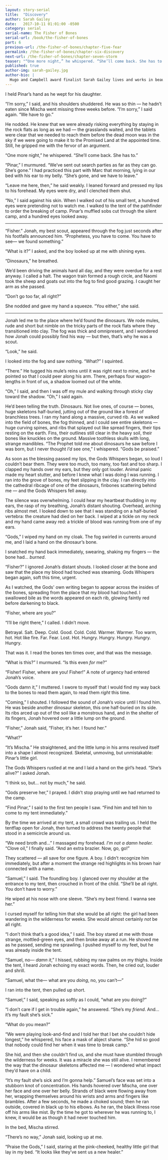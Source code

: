 ```yaml
---
layout: story-serial
title:  "Discovery"
author: Sarah Gailey
date:   2017-10-11 01:01:00 -0500
category: serial
serial-name: The Fisher of Bones
serial-url: /book/the-fisher-of-bones
part: 6
previous-url: /the-fisher-of-bones/chapter-five-fear
permalink: /the-fisher-of-bones/chapter-six-discovery
next-url: /the-fisher-of-bones/chapter-seven-storm
teaser: "“One more night,” he whispered. “She’ll come back. She has to.”"
published: true
author-img: sarah-gailey.jpg
author-bio: |
  Hugo and Campbell award finalist Sarah Gailey lives and works in beautiful Oakland, California. Her nonfiction has been published by _Mashable_ and the _Boston Globe_, and her fiction has been published internationally. She is a regular contributor for _Tor.com_ and _Barnes & Noble_. You can find links to her work at [www.sarahgailey.com](http://www.sarahgailey.com). She tweets [@gaileyfrey](http://twitter.com/gaileyfrey).
---
```


I held Pinar’s hand as he wept for his daughter.

“I’m sorry,” I said, and his shoulders shuddered. He was so thin — he hadn’t eaten since Mischa went missing three weeks before. “I’m sorry,” I said again. “We have to go.”

He nodded. He knew that we were already risking everything by staying in the rock flats as long as we had — the grasslands waited, and the tablets were clear that we needed to reach them before the dead moon was in the sky if we were going to make it to the Promised Land at the appointed time. Still, he gripped me with the fervor of an argument.

“One more night,” he whispered. “She’ll come back. She has to.”

“Pinar,” I murmured. “We’ve sent out search parties as far as they can go. She’s gone.” I had practiced this part with Marc that morning, lying in our bed with his ear to my belly. “She’s gone, and we have to leave.”

“Leave me here, then,” he said weakly. I leaned forward and pressed my lips to his forehead. My eyes were dry, and I clenched them shut.

“No,” I said against his skin. When I walked out of his small tent, a hundred eyes were pretending not to watch me. I walked to the tent of the pathfinder to order the breaking of camp. Pinar’s muffled sobs cut through the silent camp, and a hundred eyes looked away.

----

“Fisher.” Jonah, my best scout, appeared through the fog just seconds after his footfalls announced him. “Prophetess, you have to come. You have to see— we found something.”

“What is it?” I asked, and the boy looked up at me with shining eyes.

“Dinosaurs,” he breathed.

We’d been driving the animals hard all day, and they were overdue for a rest anyway. I called a halt. The wagon train formed a rough circle, and Naomi took the sheep and goats out into the fog to find good grazing. I caught her arm as she passed.

“Don’t go too far, all right?”

She nodded and gave my hand a squeeze. “You either,” she said.

----

Jonah led me to the place where he’d found the dinosaurs. We rode mules, rude and short but nimble on the tricky parts of the rock flats where they transitioned into clay. The fog was thick and omnipresent, and I wondered how Jonah could possibly find his way — but then, that’s why he was a scout.

“Look,” he said.

I looked into the fog and saw nothing. “What?” I squinted.

“There.” He tugged his mule’s reins until it was right next to mine, and he pointed so that I could peer along his arm. There, perhaps four wagon-lengths in front of us, a shadow loomed out of the white.

“Oh,” I said, and then I was off my mule and walking through sticky clay toward the shadow. “Oh,” I said again.

He’d been telling the truth. Dinosaurs. Not live ones, of course — bones, huge skeletons half-buried, jutting out of the ground like a forest of branchless trees. I ran my hand along a massive, curved rib. As we walked into the field of bones, the fog thinned, and I could see entire skeletons — huge curving spines, and ribs that splayed out like spread fingers, their tips resting on the earth. Fins, their outlines still clear in the heavy soil, their bones like knuckles on the ground. Massive toothless skulls with long, strange mandibles. “The Prophet told me about dinosaurs he saw before I was born, but I never thought *I’d* see one,” I whispered. “Gods be praised.”

As soon as the blessing passed my lips, the Gods Whispers began, so loud I couldn’t bear them. They were too much, too many, too fast and too sharp. I clapped my hands over my ears, but they only got louder. Animal panic made my heart stutter, and before I knew what I was doing I was running. I ran into the grove of bones, my feet slipping in the clay. I ran directly into the cathedral ribcage of one of the dinosaurs, finbones scattering behind me — and the Gods Whispers fell away.

The silence was overwhelming. I could hear my heartbeat thudding in my ears, the rasp of my breathing, Jonah’s distant shouting. Overhead, arching ribs almost met. I looked down to see that I was standing on a half-buried vertebra: the creature had died on her back. I wiped at a tickle on my neck and my hand came away red: a trickle of blood was running from one of my ears.

“Gods,” I wiped my hand on my cloak. The fog swirled in currents around me, and I laid a hand on the dinosaur’s bone.

I snatched my hand back immediately, swearing, shaking my fingers — the bone had… *burned*.

“Fisher?” I ignored Jonah’s distant shouts. I looked closer at the bone and saw that the place my blood had touched was steaming. Gods Whispers began again, soft this time, urgent.

As I watched, the Gods' own writing began to appear across the insides of the bones, spreading from the place that my blood had touched. I swallowed bile as the words appeared on each rib, glowing faintly red before darkening to black.

“Fisher, where are you?”

“I’ll be right there,” I called. I didn’t move.

Betrayal. Salt. Deep. Cold. Good. Cold. Cold. Warmer. Warmer. Too warm, hot. Hot like fire. Far. Fear. Lost. Hot. Hungry. Hungry. Hungry. Hungry. Hungry.

That was it. I read the bones ten times over, and that was the message.

“What is this?” I murmured. “Is this even *for* me?”

“Fisher! Fisher, where are you! Fisher!” A note of urgency had entered Jonah’s voice.

“Gods damn it,” I muttered. I swore to myself that I would find my way back to the bones to read them again, to read them *right* this time.

“Coming,” I shouted. I followed the sound of Jonah’s voice until I found him. He was beside another dinosaur skeleton, this one half-buried on its side. Its ribs arced up out of the soil like a monstrous hand, and in the shelter of its fingers, Jonah hovered over a little lump on the ground.

“Fisher,” Jonah said, “Fisher, it’s her. I found her.”

“What?”

“It’s Mischa.” He straightened, and the little lump in his arms resolved itself into a shape I almost recognized. Skeletal, unmoving, but unmistakable: Pinar’s little girl.

The Gods Whispers rustled at me and I laid a hand on the girl’s head. “She’s alive?” I asked Jonah.

“I think so, but… not by much,” he said.

“Gods preserve her,” I prayed. I didn’t stop praying until we had returned to the camp.

“Find Pinar,” I said to the first ten people I saw. “Find him and tell him to come to my tent immediately.”

By the time we arrived at my tent, a small crowd was trailing us. I held the tentflap open for Jonah, then turned to address the twenty people that stood in a semicircle around us.

“We need broth and…” I massaged my forehead. *I’m not a damn healer.* “Clove oil,” I finally said. “And an extra brazier. Now, go, go!”

They scattered — all save for one figure. A boy. I didn’t recognize him immediately, but after a moment the strange red highlights in his brown hair connected with a name.

“Samuel,” I said. The foundling boy. I glanced over my shoulder at the entrance to my tent, then crouched in front of the child. “She’ll be all right. You don’t have to worry.”

He wiped at his nose with one sleeve. “She’s my best friend. I wanna see her.”

I cursed myself for telling him that she would be all right: the girl had been wandering in the wilderness for weeks. She would almost certainly *not* be all right.

“I don’t think that’s a good idea,” I said. The boy stared at me with those strange, mottled-green eyes, and then broke away at a run. He shoved me as he passed, sending me sprawling. I pushed myself to my feet, but he was already inside the tent.

“Samuel, no— *damn it*,” I hissed, rubbing my raw palms on my thighs. Inside the tent, I heard Jonah echoing my exact words. Then, he cried out, louder and shrill.

“Samuel, what the— what are you *doing*, no, you can’t—”

I ran into the tent, then pulled up short.

“Samuel,” I said, speaking as softly as I could, “what are you doing?”

“I don’t care if I get in trouble again,” he answered. “She’s my *friend*. And… it’s my fault she’s sick.”

“What do you mean?”

“We were playing look-and-find and I told her that I bet she couldn’t hide longest,” he whispered, his face a mask of abject shame. “She hid so good that nobody could find her when it was time to break camp.”

She hid, and then she couldn’t find us, and she must have stumbled through the wilderness for weeks. It was a miracle she was still alive. I remembered the way that the dinosaur skeletons affected me — I wondered what impact they’d have on a child.

“It’s my fault she’s sick and I’m gonna help.” Samuel’s face was set into a stubborn knot of concentration. His hands hovered over Mischa, one over her face and one over her belly. Strands of black were flowing away from her, wrapping themselves around his wrists and arms and fingers like brambles. After a few seconds, he made a choked sound; then he ran outside, covered in black up to his elbows. As he ran, the black illness rose off his arms like mist. By the time he got to wherever he was running to, I knew, it would be as though it had never touched him.

In the bed, Mischa stirred.

“There’s no way,” Jonah said, looking up at me.

“Praise the Gods,” I said, staring at the pink-cheeked, healthy little girl that lay in my bed. “It looks like they’ve sent us a new healer.”
